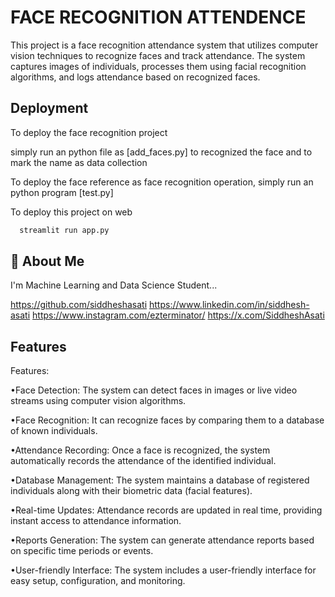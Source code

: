 
# FACE RECOGNITION ATTENDENCE

This project is a face recognition attendance system that utilizes computer vision techniques to recognize faces and track attendance. The system captures images of individuals, processes them using facial recognition algorithms, and logs attendance based on recognized faces.








## Deployment


 To deploy the face recognition project

 simply run an python file as [add_faces.py]  to recognized the face and to mark the name as data collection


 To deploy the face reference as face recognition operation, simply run an python program [test.py]   

 To deploy this project on web 
```bash
  streamlit run app.py

```


## 🚀 About Me
I'm  Machine Learning and Data Science Student...

https://github.com/siddheshasati
https://www.linkedin.com/in/siddhesh-asati
https://www.instagram.com/ezterminator/
https://x.com/SiddheshAsati




## Features


Features:

•Face Detection: The system can detect faces in images or live video streams using computer vision algorithms.

•Face Recognition: It can recognize faces by comparing them to a database of known individuals.

•Attendance Recording: Once a face is recognized, the system automatically records the attendance of the identified individual.

•Database Management: The system maintains a database of registered individuals along with their biometric data (facial features).

•Real-time Updates: Attendance records are updated in real time, providing instant access to attendance information.

•Reports Generation: The system can generate attendance reports based on specific time periods or events.

•User-friendly Interface: The system includes a user-friendly interface for easy setup, configuration, and monitoring.
